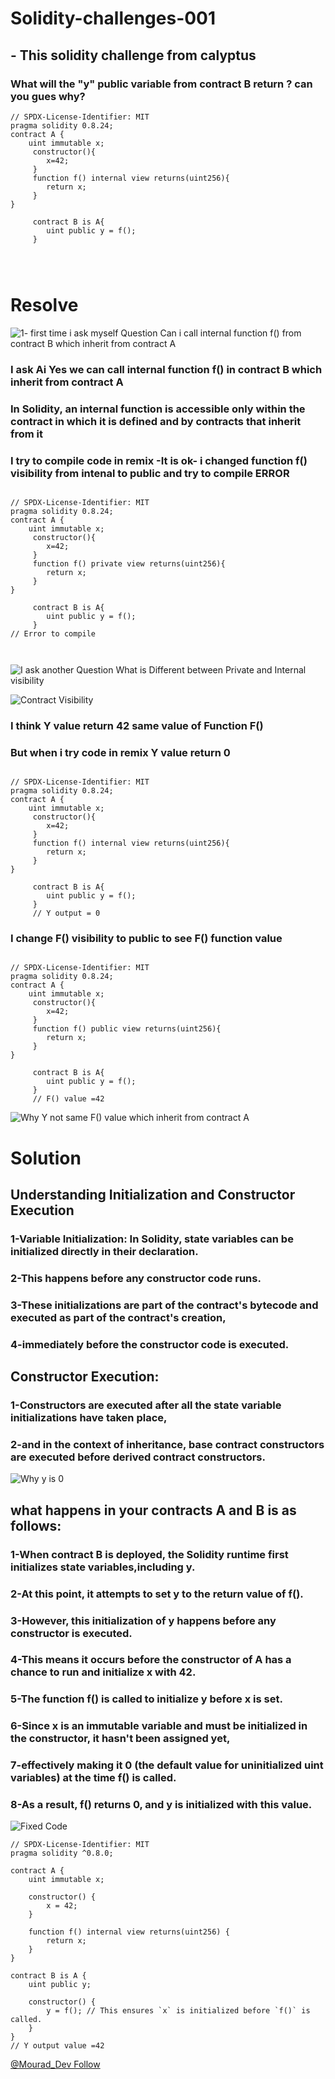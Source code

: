 # Solidity-challenges-001
## - This solidity challenge from calyptus
### What will the "y" public variable from contract B return ? can you gues why?
```solidity
// SPDX-License-Identifier: MIT
pragma solidity 0.8.24;
contract A {
    uint immutable x;
     constructor(){
        x=42;
     }
     function f() internal view returns(uint256){
        return x;
     }
}

     contract B is A{
        uint public y = f();
     }




```
# Resolve 
![1- first time i ask myself Question Can i call internal function f() from contract B which inherit from contract A](https://github.com/Mahmoud-Mourad-Dev/Solidity-challenges-001/assets/35864731/71e2aa97-a9af-4da7-8a09-71be5bf04340)

### I ask Ai Yes we can call  internal function f() in contract B which inherit from contract A 
### In Solidity, an internal function is accessible only within the contract in which it is defined and by contracts that inherit from it
### I try to compile code in remix -It is ok- i changed function f() visibility from intenal to public and try to compile ERROR
```solidity

// SPDX-License-Identifier: MIT
pragma solidity 0.8.24;
contract A {
    uint immutable x;
     constructor(){
        x=42;
     }
     function f() private view returns(uint256){
        return x;
     }
}

     contract B is A{
        uint public y = f();
     }
// Error to compile 



```
![I ask another Question What is Different between Private and Internal visibility ](https://github.com/Mahmoud-Mourad-Dev/Solidity-challenges-001/assets/35864731/0b5a712d-e230-42a4-aa94-51fbacf75dd7)

![Contract Visibility](https://github.com/Mahmoud-Mourad-Dev/Solidity-challenges-001/assets/35864731/02bdd613-61d6-433b-bd13-9f421abfa874)

### I think Y value return 42 same value of Function F()
### But when i try code in remix Y value return 0 
```solidity

// SPDX-License-Identifier: MIT
pragma solidity 0.8.24;
contract A {
    uint immutable x;
     constructor(){
        x=42;
     }
     function f() internal view returns(uint256){
        return x;
     }
}

     contract B is A{
        uint public y = f();
     } 
     // Y output = 0

```
### I change F() visibility to public to see F() function value

```solidity

// SPDX-License-Identifier: MIT
pragma solidity 0.8.24;
contract A {
    uint immutable x;
     constructor(){
        x=42;
     }
     function f() public view returns(uint256){
        return x;
     }
}

     contract B is A{
        uint public y = f();
     } 
     // F() value =42
```
![Why Y not same F() value which inherit from contract A](https://github.com/Mahmoud-Mourad-Dev/Solidity-challenges-001/assets/35864731/c42e1d3f-c651-4447-86ed-9e1017cc53c2)

# Solution
## Understanding Initialization and Constructor Execution
### 1-Variable Initialization: In Solidity, state variables can be initialized directly in their declaration. 
### 2-This happens before any constructor code runs. 
### 3-These initializations are part of the contract's bytecode and executed as part of the contract's creation,
### 4-immediately before the constructor code is executed.
## Constructor Execution:
### 1-Constructors are executed after all the state variable initializations have taken place,
### 2-and in the context of inheritance, base contract constructors are executed before derived contract constructors.

![Why y is 0](https://github.com/Mahmoud-Mourad-Dev/Solidity-challenges-001/assets/35864731/2b6eaba1-6642-4666-bef4-62d3418d3be4)

## what happens in your contracts A and B is as follows:
### 1-When contract B is deployed, the Solidity runtime first initializes state variables,including y. 
### 2-At this point, it attempts to set y to the return value of f().
### 3-However, this initialization of y happens before any constructor is executed.
### 4-This means it occurs before the constructor of A has a chance to run and initialize x with 42.
### 5-The function f() is called to initialize y before x is set.
### 6-Since x is an immutable variable and must be initialized in the constructor, it hasn't been assigned yet, 
### 7-effectively making it 0 (the default value for uninitialized uint variables) at the time f() is called.
### 8-As a result, f() returns 0, and y is initialized with this value.
![Fixed Code](https://github.com/Mahmoud-Mourad-Dev/Solidity-challenges-001/assets/35864731/6e059a65-22a3-48d3-9888-9181812e023d)

```solidity
// SPDX-License-Identifier: MIT
pragma solidity ^0.8.0;

contract A {
    uint immutable x;

    constructor() {
        x = 42;
    }

    function f() internal view returns(uint256) {
        return x;
    }
}

contract B is A {
    uint public y;

    constructor() {
        y = f(); // This ensures `x` is initialized before `f()` is called.
    }
}
// Y output value =42
```

[@Mourad_Dev Follow
](https://twitter.com/Mourad_Dev)








